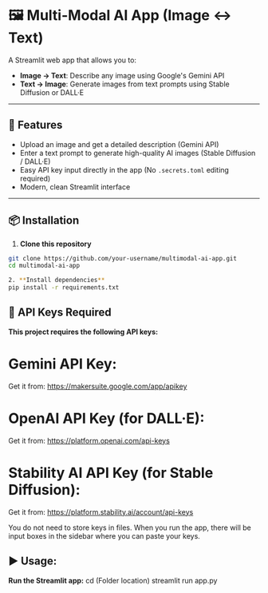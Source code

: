 # 🖼️ Multi-Modal AI App (Image ↔ Text)

A Streamlit web app that allows you to:
- **Image → Text**: Describe any image using Google's Gemini API  
- **Text → Image**: Generate images from text prompts using Stable Diffusion or DALL·E  

---

## 🚀 Features
- Upload an image and get a detailed description (Gemini API)
- Enter a text prompt to generate high-quality AI images (Stable Diffusion / DALL·E)
- Easy API key input directly in the app (No `.secrets.toml` editing required)
- Modern, clean Streamlit interface

---

## 📦 Installation

1. **Clone this repository**
```bash
git clone https://github.com/your-username/multimodal-ai-app.git
cd multimodal-ai-app

2. **Install dependencies**
pip install -r requirements.txt
```

## 🔑 API Keys Required

**This project requires the following API keys:**

# Gemini API Key:

Get it from: https://makersuite.google.com/app/apikey

# OpenAI API Key (for DALL·E):

Get it from: https://platform.openai.com/api-keys

# Stability AI API Key (for Stable Diffusion):

Get it from: https://platform.stability.ai/account/api-keys

You do not need to store keys in files. When you run the app, there will be input boxes in the sidebar where you can paste your keys.

## ▶️ Usage:
**Run the Streamlit app:**
cd (Folder location)
streamlit run app.py
